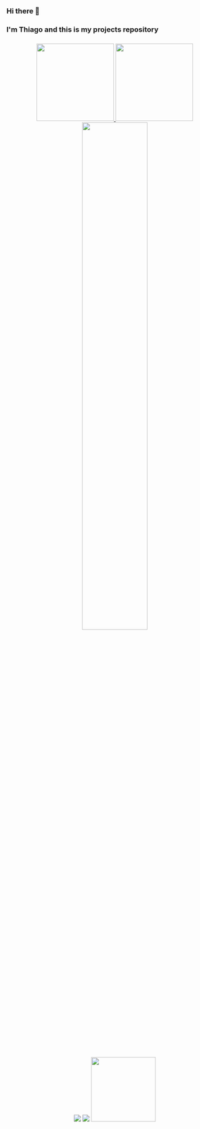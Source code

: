 ### Hi there 👋
### I'm Thiago and this is my projects repository

###

<div align="center">
  <a href="https://github.com/ThiagoDiniz74">
  <img height="180em" src="https://github-readme-stats.vercel.app/api?username=ThiagoDiniz74&theme=shadow_red&show_icons=true"/>
  <img height="180em" src="https://github-readme-stats.vercel.app/api/top-langs/?username=ThiagoDiniz74&layout=compact&langs_count=16&theme=transparent&border_color=007a00&text_color=ffffff&title_color=007a00&locale=pt-br"/>
  <img width=55% align="center"  src="https://github-readme-streak-stats.herokuapp.com?user=ThiagoDiniz74&theme=highcontrast&date_format=j%20M%5B%20Y%5D&mode=weekly&border=007a00&ring=007a00&locale=pt_BR&fire=AD3A15"/>
</div>

##

<!--<div align="center" style="display: inline_block"><br>
    <img align="center" alt="AzDevOps" width="50" src=imagens_tecnologias/AzDevOps.png>
    <img align="center" alt="git" width="50" src=imagens_tecnologias/Git.png>
    <img align="center" alt="kubernets" width="50" src=imagens_tecnologias/kubernetes.png>
    <img align="center" alt="docker" width="50" src=imagens_tecnologias/docker1.png>
    <img align="center" alt="linux" width="50" src=imagens_tecnologias/linux.png>
    <img align="center" alt="prometheus" width="50" src=imagens_tecnologias/prometheus.png>
    <img align="center" alt="ansible" width="50" src=imagens_tecnologias/ansible.png>
    <img align="center" alt="terraform" width="50" src=imagens_tecnologias/terraform.png>
    <img align="center" alt="azure" width="50" src=imagens_tecnologias/azure.png>
    <img align="center" alt="aws" width="50" src=imagens_tecnologias/aws1.png>
    <img align="center" alt="gcp" width="50" src=imagens_tecnologias/GCP.png>
    <img align="center" alt="golang" width="50" src=imagens_tecnologias/golang.png>
    <img align="center" alt="python" width="50" src=imagens_tecnologias/python.png>
</div> 

## -->

###

<div align="center" style="display: inline_block">
  <a href = "mailto:Thiago.nsd93@gmail.com"><img src="https://img.shields.io/badge/Gmail-D14836?style=for-the-badge&logo=gmail&logoColor=white" target="_blank"></a>
  <a href="https://www.linkedin.com/in/thiagodiniz74/" target="_blank"><img src="https://img.shields.io/badge/-LinkedIn-%230077B5?style=for-the-badge&logo=linkedin&logoColor=white" target="_blank"></a>  
  <a href = "mailto:Thiago.nsd93@outlook.com"><img width= "150" src="https://img.shields.io/badge/Microsoft_Outlook-0078D4?" target="_blank"></a>
</div>

<!-- <div align="center" style="display: inline_block"><br>
    <h1>Meus Projetos!</h1>
    <a href = "https://github.com/ThiagoDiniz74/portfolio-CI-CD"><img align="center" src="https://github-readme-stats.vercel.app/api/pin/?username=ThiagoDiniz74&repo=portfolio-CI-CD&theme=dark&description_lines_count=2&border_color=007a00&text_color=ffffff"/></a>
    <a href = "https://github.com/ThiagoDiniz74/Az-DevOps-Projeto-1"><img align="center" src="https://github-readme-stats.vercel.app/api/pin/?username=ThiagoDiniz74&repo=Az-DevOps-Projeto-1&theme=dark&description_lines_count=2&border_color=007a00&text_color=ffffff"/></a>
    <a href = "https://github.com/ThiagoDiniz74/Az-DevOps-Projeto-2"><img align="center" src="https://github-readme-stats.vercel.app/api/pin/?username=ThiagoDiniz74&repo=Az-DevOps-Projeto-2&theme=dark&description_lines_count=2&border_color=007a00&text_color=ffffff"/></a>
      <a href = "https://github.com/ThiagoDiniz74/Azure-Portal-Projeto-1"><img align="center" src="https://github-readme-stats.vercel.app/api/pin/?username=ThiagoDiniz74&repo=Azure-Portal-Projeto-1&theme=dark&description_lines_count=2&border_color=007a00&text_color=ffffff"/></a>
</div>
projetos --> 

#
